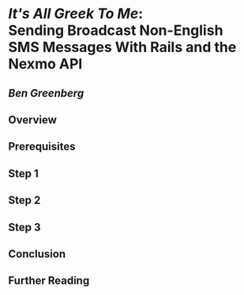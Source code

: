 # __*It's All Greek To Me*__: <br /> __Sending Broadcast Non-English SMS Messages With Rails and the Nexmo API__
## *Ben Greenberg*

## Overview

## Prerequisites

## Step 1

## Step 2

## Step 3

## Conclusion

## Further Reading







